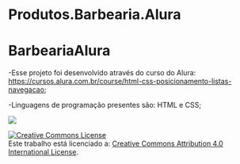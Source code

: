 # Produtos.Barbearia.Alura
# BarbeariaAlura

-Esse projeto foi desenvolvido através do curso do Alura: https://cursos.alura.com.br/course/html-css-posicionamento-listas-navegacao;

-Linguagens de programação presentes são: HTML e CSS;

![](https://www.google.com/url?sa=i&url=https%3A%2F%2Fbr.linkedin.com%2Fin%2Fsal%25C3%25A3o-barbearia-127964280&psig=AOvVaw21iL1b8CHuNFN6eyef_o0Q&ust=1690887048295000&source=images&cd=vfe&opi=89978449&ved=0CBEQjRxqFwoTCIDciajjuIADFQAAAAAdAAAAABAS)

<a rel="license" href="http://creativecommons.org/licenses/by/4.0/"><img alt="Creative Commons License" style="border-width:0" src="https://i.creativecommons.org/l/by/4.0/88x31.png" /></a><br /> Este trabalho está licenciado a: <a rel="license" href="http://creativecommons.org/licenses/by/4.0/">Creative Commons Attribution 4.0 International License</a>.
